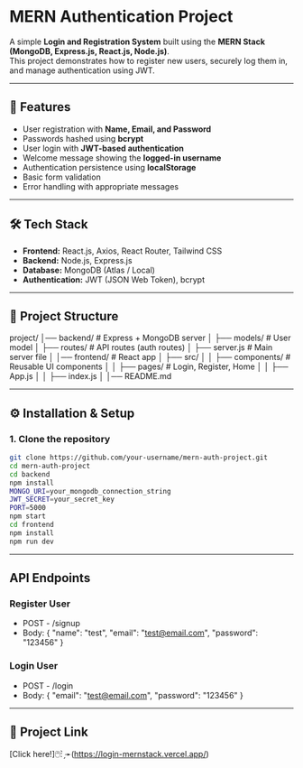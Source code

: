 # MERN Authentication Project

A simple **Login and Registration System** built using the **MERN Stack (MongoDB, Express.js, React.js, Node.js)**.  
This project demonstrates how to register new users, securely log them in, and manage authentication using JWT.

---

## 🚀 Features
- User registration with **Name, Email, and Password**
- Passwords hashed using **bcrypt**
- User login with **JWT-based authentication**
- Welcome message showing the **logged-in username**
- Authentication persistence using **localStorage**
- Basic form validation
- Error handling with appropriate messages

---

## 🛠️ Tech Stack
- **Frontend:** React.js, Axios, React Router, Tailwind CSS 
- **Backend:** Node.js, Express.js
- **Database:** MongoDB (Atlas / Local)
- **Authentication:** JWT (JSON Web Token), bcrypt

---

## 📂 Project Structure

project/
│── backend/ # Express + MongoDB server
│ ├── models/ # User model
│ ├── routes/ # API routes (auth routes)
│ ├── server.js # Main server file
│
│── frontend/ # React app
│ ├── src/
│ │ ├── components/ # Reusable UI components
│ │ ├── pages/ # Login, Register, Home
│ │ ├── App.js
│ │ ├── index.js
│
│── README.md


---

## ⚙️ Installation & Setup

### 1. Clone the repository
```bash
git clone https://github.com/your-username/mern-auth-project.git
cd mern-auth-project
cd backend
npm install
MONGO_URI=your_mongodb_connection_string
JWT_SECRET=your_secret_key
PORT=5000
npm start
cd frontend
npm install
npm run dev
```
---

## API Endpoints

### Register User
- POST - /signup
- Body: { "name": "test", "email": "test@email.com", "password": "123456" }

### Login User
- POST - /login
- Body: { "email": "test@email.com", "password": "123456" }
---

## 🔗 Project Link
[Click here!]🖱️: ̗̀➛(https://login-mernstack.vercel.app/)



